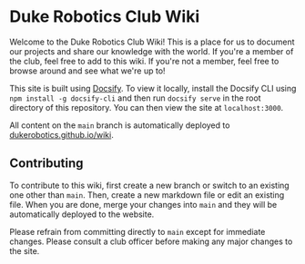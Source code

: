 # Duke Robotics Club Wiki

Welcome to the Duke Robotics Club Wiki! This is a place for us to document our projects and share our knowledge with the world. If you're a member of the club, feel free to add to this wiki. If you're not a member, feel free to browse around and see what we're up to!

This site is built using [Docsify](https://docsify.js.org/#/). To view it locally, install the Docsify CLI using `npm install -g docsify-cli` and then run `docsify serve` in the root directory of this repository. You can then view the site at `localhost:3000`.

All content on the `main` branch is automatically deployed to [dukerobotics.github.io/wiki](https://dukerobotics.github.io/wiki).

## Contributing

To contribute to this wiki, first create a new branch or switch to an existing one other than `main`. Then, create a new markdown file or edit an existing file. When you are done, merge your changes into `main` and they will be automatically deployed to the website.

Please refrain from committing directly to `main` except for immediate changes. Please consult a club officer before making any major changes to the site.
